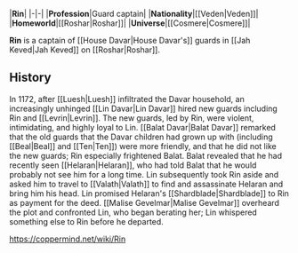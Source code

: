 |**Rin**|
|-|-|
|**Profession**|Guard captain|
|**Nationality**|[[Veden\|Veden]]|
|**Homeworld**|[[Roshar\|Roshar]]|
|**Universe**|[[Cosmere\|Cosmere]]|

**Rin** is a captain of [[House Davar\|House Davar's]] guards in [[Jah Keved\|Jah Keved]] on [[Roshar\|Roshar]].

## History
In 1172, after [[Luesh\|Luesh]] infiltrated the Davar household, an increasingly unhinged [[Lin Davar\|Lin Davar]] hired new guards including Rin and [[Levrin\|Levrin]]. The new guards, led by Rin, were violent, intimidating, and highly loyal to Lin. [[Balat Davar\|Balat Davar]] remarked that the old guards that the Davar children had grown up with (including [[Beal\|Beal]] and [[Ten\|Ten]]) were more friendly, and that he did not like the new guards; Rin especially frightened Balat.
Balat revealed that he had recently seen [[Helaran\|Helaran]], who had told Balat that he would probably not see him for a long time. Lin subsequently took Rin aside and asked him to travel to [[Valath\|Valath]] to find and assassinate Helaran and bring him his head. Lin promised Helaran's [[Shardblade\|Shardblade]] to Rin as payment for the deed. [[Malise Gevelmar\|Malise Gevelmar]] overheard the plot and confronted Lin, who began berating her; Lin whispered something else to Rin before he departed.



https://coppermind.net/wiki/Rin
